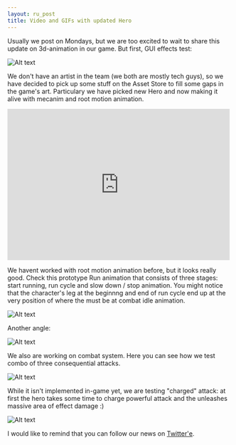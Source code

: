 ```yaml
---
layout: ru_post
title: Video and GIFs with updated Hero
---
```


Usually we post on Mondays, but we are too excited to wait to share this update on 3d-animation in our game. But first, GUI effects test:

![Alt text](http://i.imgur.com/tb4MkGE.gif)

We don't have an artist in the team (we both are mostly tech guys), so we have decided to pick up some stuff on the Asset Store to fill some gaps in the game's art. Particulary we have picked new Hero and now making it alive with mecanim and root motion animation.

<iframe width="500" height="340" src="http://www.youtube.com/embed/GIcQYgmF-Mo" frameborder="0" allowfullscreen></iframe>

We havent worked with root motion animation before, but it looks really good. Check this prototype Run animation that consists of three stages: start running, run cycle and slow down / stop animation.
You might notice that the character's leg at the beginnng and end of run cycle end up at the very position of where the must be at combat idle animation.

![Alt text](http://i.imgur.com/nC4QnwP.gif)

Another angle:

![Alt text](http://i.imgur.com/L0IZgpQ.gif)

We also are working on combat system. 
Here you can see how we test combo of three consequential attacks.

![Alt text](http://i.imgur.com/RtJskp4.gif)

While it isn't implemented in-game yet, we are testing "charged" attack: at first the hero takes some time to charge powerful attack and the unleashes massive area of effect damage :)

![Alt text](http://i.imgur.com/mRDWUQn.gif)

I would like to remind that you can follow our news on [Twitter'е](https://twitter.com/AncientRivals).